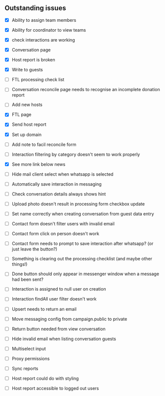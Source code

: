 
## Outstanding issues

- [X] Ability to assign team members
- [X] Ability for coordinator to view teams
- [X] check interactions are working
- [X] Conversation page
- [X] Host report is broken
- [X] Write to guests
- [ ] FTL processing check list
- [ ] Conversation reconcile page needs to recognise an incomplete donation report
- [ ] Add new hosts
- [X] FTL page
- [X] Send host report
- [X] Set up domain
- [ ] Add note to facil reconcile form
- [ ] Interaction filtering by category doesn't seem to work properly

- [X] See more link below news
- [ ] Hide mail client select when whatsapp is selected
- [ ] Automatically save interaction in messaging
- [ ] Check conversation details always shows hint
- [ ] Upload photo doesn't result in processing form checkbox update
- [ ] Set name correctly when creating conversation from guest data entry
- [ ] Contact form doesn't filter users with invalid email
- [ ] Contact form click on person doesn't work
- [ ] Contact form needs to prompt to save interaction after whatsapp? (or just leave the button?)
- [ ] Something is clearing out the processing checklist (and maybe other things!)

- [ ] Done button should only appear in messenger window when a message had been sent?
- [ ] Interaction is assigned to null user on creation
- [ ] Interaction findAll user filter doesn't work
- [ ] Upsert needs to return an email
- [ ] Move messaging config from campaign.public to private
- [ ] Return button needed from view conversation
- [ ] Hide invalid email when listing conversation guests

- [ ] Multiselect input
- [ ] Proxy permissions
- [ ] Sync reports

- [ ] Host report could do with styling
- [ ] Host report accessible to logged out users
